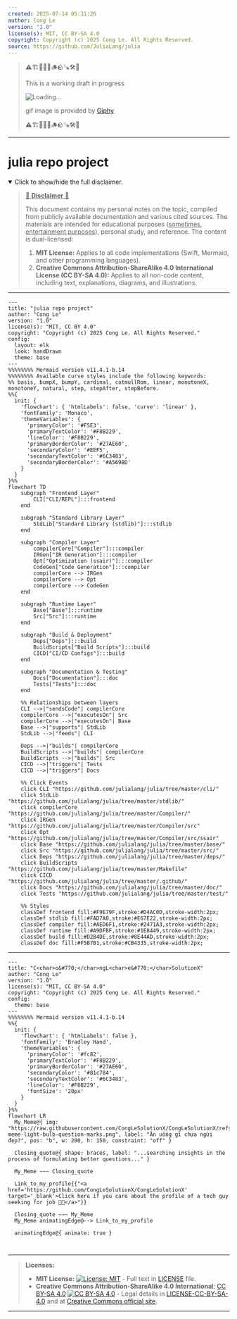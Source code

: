 ```yaml
---
created: 2025-07-14 05:31:26
author: Cong Le
version: "1.0"
license(s): MIT, CC BY-SA 4.0
copyright: Copyright (c) 2025 Cong Le. All Rights Reserved.
source: https://github.com/JuliaLang/julia
---
```



> ⚠️🏗️🚧🦺🧱🪵🪨🪚🛠️👷
> 
> This is a working draft in progress
> 
> ![Loading...](https://media2.giphy.com/media/v1.Y2lkPTc5MGI3NjExMXVjejV3dnVjc2o5MXd3eXBvcDR1cHlzbHQ1Z2R6YjY0ZHpmdjJ6OCZlcD12MV9pbnRlcm5hbF9naWZfYnlfaWQmY3Q9Zw/hL9q5k9dk9l0wGd4e0/giphy.gif)
>
> gif image is provided by [Giphy](https://giphy.com)
> 
> ⚠️🏗️🚧🦺🧱🪵🪨🪚🛠️👷


----




# julia repo project
<details open>
<summary>Click to show/hide the full disclaimer.</summary>
   
> <ins>📢 **Disclaimer** 🚨</ins>
>
> This document contains my personal notes on the topic,
> compiled from publicly available documentation and various cited sources.
> The materials are intended for educational purposes (<ins>sometimes, entertainment purposes</ins>), personal study, and reference.
> The content is dual-licensed:
> 1. **MIT License:** Applies to all code implementations (Swift, Mermaid, and other programming languages).
> 2. **Creative Commons Attribution-ShareAlike 4.0 International License (CC BY-SA 4.0):** Applies to all non-code content, including text, explanations, diagrams, and illustrations.

</details>


---

```mermaid
---
title: "julia repo project"
author: "Cong Le"
version: "1.0"
license(s): "MIT, CC BY 4.0"
copyright: "Copyright (c) 2025 Cong Le. All Rights Reserved."
config:
  layout: elk
  look: handDrawn
  theme: base
---
%%%%%%%% Mermaid version v11.4.1-b.14
%%%%%%%% Available curve styles include the following keywords:
%% basis, bumpX, bumpY, cardinal, catmullRom, linear, monotoneX, monotoneY, natural, step, stepAfter, stepBefore.
%%{
  init: {
    'flowchart': { 'htmlLabels': false, 'curve': 'linear' },
    'fontFamily': 'Monaco',
    'themeVariables': {
      'primaryColor': '#F5E3',
      'primaryTextColor': '#F8B229',
      'lineColor': '#F8B229',
      'primaryBorderColor': '#27AE60',
      'secondaryColor': '#EEF5',
      'secondaryTextColor': '#6C3483',
      'secondaryBorderColor': '#A569BD'
    }
  }
}%%
flowchart TD
    subgraph "Frontend Layer"
        CLI["CLI/REPL"]:::frontend
    end

    subgraph "Standard Library Layer"
        StdLib["Standard Library (stdlib)"]:::stdlib
    end

    subgraph "Compiler Layer"
        compilerCore["Compiler"]:::compiler
        IRGen["IR Generation"]:::compiler
        Opt["Optimization (ssair)"]:::compiler
        CodeGen["Code Generation"]:::compiler
        compilerCore --> IRGen
        compilerCore --> Opt
        compilerCore --> CodeGen
    end

    subgraph "Runtime Layer"
        Base["Base"]:::runtime
        Src["Src"]:::runtime
    end

    subgraph "Build & Deployment"
        Deps["Deps"]:::build
        BuildScripts["Build Scripts"]:::build
        CICD["CI/CD Configs"]:::build
    end

    subgraph "Documentation & Testing"
        Docs["Documentation"]:::doc
        Tests["Tests"]:::doc
    end

    %% Relationships between layers
    CLI -->|"sendsCode"| compilerCore
    compilerCore -->|"executesOn"| Src
    compilerCore -->|"executesOn"| Base
    Base -->|"supports"| StdLib
    StdLib -->|"feeds"| CLI

    Deps -->|"builds"| compilerCore
    BuildScripts -->|"builds"| compilerCore
    BuildScripts -->|"builds"| Src
    CICD -->|"triggers"| Tests
    CICD -->|"triggers"| Docs

    %% Click Events
    click CLI "https://github.com/julialang/julia/tree/master/cli/"
    click StdLib "https://github.com/julialang/julia/tree/master/stdlib/"
    click compilerCore "https://github.com/julialang/julia/tree/master/Compiler/"
    click IRGen "https://github.com/julialang/julia/tree/master/Compiler/src"
    click Opt "https://github.com/julialang/julia/tree/master/Compiler/src/ssair"
    click Base "https://github.com/julialang/julia/tree/master/base/"
    click Src "https://github.com/julialang/julia/tree/master/src/"
    click Deps "https://github.com/julialang/julia/tree/master/deps/"
    click BuildScripts "https://github.com/julialang/julia/tree/master/Makefile"
    click CICD "https://github.com/julialang/julia/tree/master/.github/"
    click Docs "https://github.com/julialang/julia/tree/master/doc/"
    click Tests "https://github.com/julialang/julia/tree/master/test/"

    %% Styles
    classDef frontend fill:#F9E79F,stroke:#D4AC0D,stroke-width:2px;
    classDef stdlib fill:#FAD7A0,stroke:#E67E22,stroke-width:2px;
    classDef compiler fill:#AED6F1,stroke:#2471A3,stroke-width:2px;
    classDef runtime fill:#A9DFBF,stroke:#1E8449,stroke-width:2px;
    classDef build fill:#D2B4DE,stroke:#8E44AD,stroke-width:2px;
    classDef doc fill:#F5B7B1,stroke:#CB4335,stroke-width:2px;
```

----

<!-- 
```mermaid
%% Current Mermaid version
info
```  -->


```mermaid
---
title: "C<char>o&#770;</char>ngL<char>e&#770;</char>SolutionX"
author: "Cong Le"
version: "1.0"
license(s): "MIT, CC BY-SA 4.0"
copyright: "Copyright (c) 2025 Cong Le. All Rights Reserved."
config:
  theme: base
---
%%%%%%%% Mermaid version v11.4.1-b.14
%%{
  init: {
    'flowchart': { 'htmlLabels': false },
    'fontFamily': 'Bradley Hand',
    'themeVariables': {
      'primaryColor': '#fc82',
      'primaryTextColor': '#F8B229',
      'primaryBorderColor': '#27AE60',
      'secondaryColor': '#81c784',
      'secondaryTextColor': '#6C3483',
      'lineColor': '#F8B229',
      'fontSize': '20px'
    }
  }
}%%
flowchart LR
  My_Meme@{ img: "https://raw.githubusercontent.com/CongLeSolutionX/CongLeSolutionX/refs/heads/main/assets/images/My-meme-light-bulb-question-marks.png", label: "Ăn uống gì chưa ngừi đẹp?", pos: "b", w: 200, h: 150, constraint: "off" }

  Closing_quote@{ shape: braces, label: "...searching insights in the process of formulating better questions..." }
    
  My_Meme ~~~ Closing_quote
    
  Link_to_my_profile{{"<a href='https://github.com/CongLeSolutionX/CongLeSolutionX' target='_blank'>Click here if you care about the profile of a tech guy seeking for job 🙏🏼</a>"}}

  Closing_quote ~~~ My_Meme
  My_Meme animatingEdge@--> Link_to_my_profile
  
  animatingEdge@{ animate: true }



```

---
>**Licenses:**
>
>- **MIT License:**  [![License: MIT](https://img.shields.io/badge/License-MIT-yellow.svg)](LICENSE) - Full text in [LICENSE](LICENSE) file.
>- **Creative Commons Attribution-ShareAlike 4.0 International**: [CC BY-SA 4.0](https://creativecommons.org/licenses/by-sa/4.0/) [![CC BY-SA 4.0](https://licensebuttons.net/l/by-sa/4.0/88x31.png)](https://creativecommons.org/licenses/by-sa/4.0/) - Legal details in [LICENSE-CC-BY-SA-4.0](THE_PAST/LICENSE-CC-BY-SA-4.0) and at [Creative Commons official site](https://creativecommons.org/licenses/by-sa/4.0/).
>
---